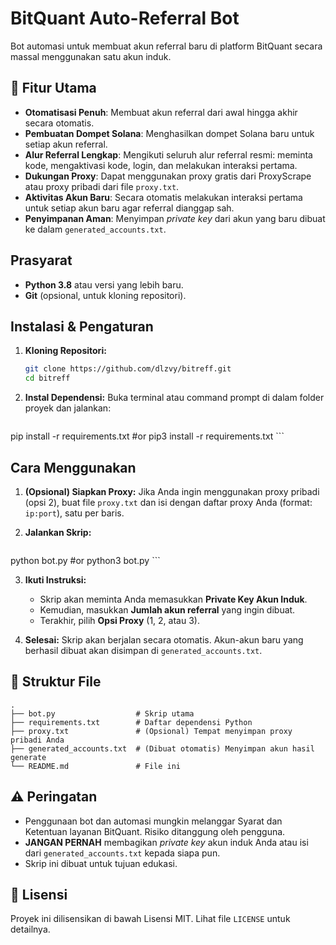 # BitQuant Auto-Referral Bot
Bot automasi untuk membuat akun referral baru di platform BitQuant secara massal menggunakan satu akun induk.

## 🌟 Fitur Utama

- **Otomatisasi Penuh**: Membuat akun referral dari awal hingga akhir secara otomatis.
- **Pembuatan Dompet Solana**: Menghasilkan dompet Solana baru untuk setiap akun referral.
- **Alur Referral Lengkap**: Mengikuti seluruh alur referral resmi: meminta kode, mengaktivasi kode, login, dan melakukan interaksi pertama.
- **Dukungan Proxy**: Dapat menggunakan proxy gratis dari ProxyScrape atau proxy pribadi dari file `proxy.txt`.
- **Aktivitas Akun Baru**: Secara otomatis melakukan interaksi pertama untuk setiap akun baru agar referral dianggap sah.
- **Penyimpanan Aman**: Menyimpan *private key* dari akun yang baru dibuat ke dalam `generated_accounts.txt`.

##  Prasyarat

- **Python 3.8** atau versi yang lebih baru.
- **Git** (opsional, untuk kloning repositori).

##  Instalasi & Pengaturan

1.  **Kloning Repositori:**
    ```bash
    git clone https://github.com/dlzvy/bitreff.git
    cd bitreff
    ```

2.  **Instal Dependensi:**
    Buka terminal atau command prompt di dalam folder proyek dan jalankan:
    ```bash
   pip install -r requirements.txt #or pip3 install -r requirements.txt
    ```

##  Cara Menggunakan

1.  **(Opsional) Siapkan Proxy:** Jika Anda ingin menggunakan proxy pribadi (opsi 2), buat file `proxy.txt` dan isi dengan daftar proxy Anda (format: `ip:port`), satu per baris.

2.  **Jalankan Skrip:**
    ```bash
   python bot.py #or python3 bot.py
    ```

3.  **Ikuti Instruksi:**
    - Skrip akan meminta Anda memasukkan **Private Key Akun Induk**.
    - Kemudian, masukkan **Jumlah akun referral** yang ingin dibuat.
    - Terakhir, pilih **Opsi Proxy** (1, 2, atau 3).

4.  **Selesai:** Skrip akan berjalan secara otomatis. Akun-akun baru yang berhasil dibuat akan disimpan di `generated_accounts.txt`.

## 📁 Struktur File

```
.
├── bot.py                  # Skrip utama
├── requirements.txt        # Daftar dependensi Python
├── proxy.txt               # (Opsional) Tempat menyimpan proxy pribadi Anda
├── generated_accounts.txt  # (Dibuat otomatis) Menyimpan akun hasil generate
└── README.md               # File ini
```

## ⚠️ Peringatan

- Penggunaan bot dan automasi mungkin melanggar Syarat dan Ketentuan layanan BitQuant. Risiko ditanggung oleh pengguna.
- **JANGAN PERNAH** membagikan *private key* akun induk Anda atau isi dari `generated_accounts.txt` kepada siapa pun.
- Skrip ini dibuat untuk tujuan edukasi.

## 📝 Lisensi

Proyek ini dilisensikan di bawah Lisensi MIT. Lihat file `LICENSE` untuk detailnya.